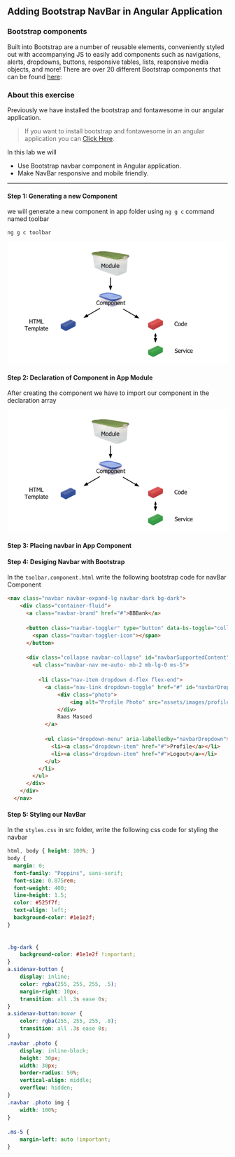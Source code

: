 ## Adding Bootstrap NavBar in Angular Application

### Bootstrap components
Built into Bootstrap are a number of reusable elements, conveniently styled out with accompanying JS to easily add components such as navigations, alerts, dropdowns, buttons, responsive tables, lists, responsive media objects, and more! There are over 20 different Bootstrap components that can be found [here](https://getbootstrap.com/docs/5.0/components/navbar/):

### About this exercise
Previously we have installed the bootstrap and fontawesome in our angular application. 
> If you want to install bootstrap and fontawesome in an angular application you can [Click Here](https://github.com/PatternsTechGit/PT_Fontawesoome_Bootstrap "Click Here").

In this lab we will
- Use Bootstrap navbar component in Angular application.
- Make NavBar responsive and mobile friendly.

------------
#### Step 1: Generating a new Component
we will generate a new component in app folder using `ng g c` command named toolbar

```typescript
ng g c toolbar
```

![toolbarComponent](https://github.com/PatternsTechGit/PT_AngularCLI/blob/main/images/module_vs_component.png)

#### Step 2: Declaration of Component in App Module
After creating the component we have to import our component in the declaration array

![appmodule](https://github.com/PatternsTechGit/PT_AngularCLI/blob/main/images/module_vs_component.png)


#### Step 3: Placing navbar in App Component

#### Step 4: Desiging Navbar with Bootstrap
In the `toolbar.component.html` write the following bootstrap code for navBar Component

```html
<nav class="navbar navbar-expand-lg navbar-dark bg-dark">
    <div class="container-fluid">
      <a class="navbar-brand" href="#">BBBank</a>
      
      <button class="navbar-toggler" type="button" data-bs-toggle="collapse" data-bs-target="#navbarSupportedContent" aria-controls="navbarSupportedContent" aria-expanded="false" aria-label="Toggle navigation">
        <span class="navbar-toggler-icon"></span>
      </button>

      <div class="collapse navbar-collapse" id="navbarSupportedContent">
        <ul class="navbar-nav me-auto- mb-2 mb-lg-0 ms-5">

          <li class="nav-item dropdown d-flex flex-end">
            <a class="nav-link dropdown-toggle" href="#" id="navbarDropdown" role="button" data-bs-toggle="dropdown" aria-expanded="true">
                <div class="photo">
                    <img alt="Profile Photo" src="assets/images/profile.jpg" />
                </div>
                Raas Masood
            </a>

            <ul class="dropdown-menu" aria-labelledby="navbarDropdown">
              <li><a class="dropdown-item" href="#">Profile</a></li>
              <li><a class="dropdown-item" href="#">Logout</a></li>
            </ul>
          </li>
        </ul>
      </div>
    </div>
  </nav>
```


#### Step 5: Styling our NavBar
In the `styles.css` in src folder, write the following css code for styling the navbar
```css
html, body { height: 100%; }
body {
  margin: 0;
  font-family: "Poppins", sans-serif;
  font-size: 0.875rem;
  font-weight: 400;
  line-height: 1.5;
  color: #525f7f;
  text-align: left;
  background-color: #1e1e2f;
}


.bg-dark {
    background-color: #1e1e2f !important;
}
a.sidenav-button {
    display: inline;
    color: rgba(255, 255, 255, .5);
    margin-right: 10px;
    transition: all .3s ease 0s;
}
a.sidenav-button:hover {
    color: rgba(255, 255, 255, .8);
    transition: all .3s ease 0s;
}
.navbar .photo {
    display: inline-block;
    height: 30px;
    width: 30px;
    border-radius: 50%;
    vertical-align: middle;
    overflow: hidden;
}
.navbar .photo img {
    width: 100%;
}

.ms-5 {
    margin-left: auto !important;
}
```
